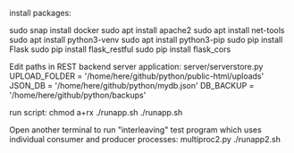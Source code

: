install packages:

sudo snap install docker
sudo apt install apache2
sudo apt install net-tools
sudo apt install python3-venv
sudo apt install python3-pip
sudo pip install Flask
sudo pip install flask_restful
sudo pip install flask_cors

Edit paths in REST backend server application:
server/serverstore.py
UPLOAD_FOLDER = '/home/here/github/python/public-html/uploads'
JSON_DB = '/home/here/github/python/mydb.json'
DB_BACKUP = '/home/here/github/python/backups'

run script:
chmod a+rx ./runapp.sh
./runapp.sh

Open another terminal to run "interleaving" test program which uses individual consumer and producer processes:  multiproc2.py
./runapp2.sh
